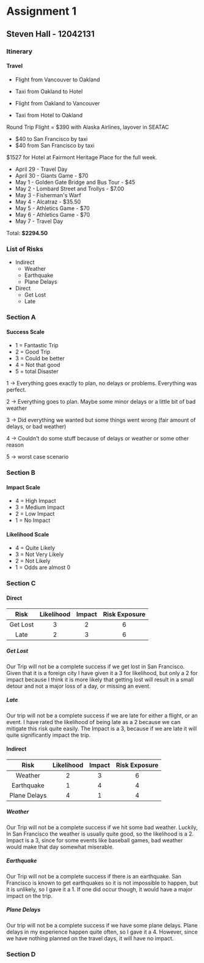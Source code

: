 # Assignment 1
## Steven Hall - 12042131

### Itinerary

#### Travel
* Flight from Vancouver to Oakland
* Taxi from Oakland to Hotel


* Flight from Oakland to Vancouver
* Taxi from Hotel to Oakland

Round Trip Flight = $390 with Alaska Airlines, layover in SEATAC

* $40 to San Francisco by taxi
* $40 from San Francisco by taxi


$1527 for Hotel at Fairmont Heritage Place for the full week.

* April 29 - Travel Day
* April 30 - Giants Game - $70
* May 1    - Golden Gate Bridge and Bus Tour - $45
* May 2    - Lombard Street and Trollys - $7.00
* May 3    - Fisherman's Warf
* May 4    - Alcatraz - $35.50
* May 5    - Athletics Game - $70
* May 6    - Athletics Game - $70
* May 7    - Travel Day


Total: **$2294.50**



### List of Risks

* Indirect
  * Weather
  * Earthquake
  * Plane Delays
* Direct
  * Get Lost
  * Late



### Section A

#### Success Scale

* 1 = Fantastic Trip
* 2 = Good Trip
* 3 = Could be better
* 4 = Not that good
* 5 = total Disaster


1 -> Everything goes exactly to plan, no delays or problems. Everything was
perfect.

2 -> Everything goes to plan. Maybe some minor delays or a little bit of bad
weather

3 -> Did everything we wanted but some things went wrong (fair amount of delays,
or bad weather)

4 -> Couldn't do some stuff because of delays or weather or some other reason

5 -> worst case scenario



### Section B

#### Impact Scale

* 4 = High Impact
* 3 = Medium Impact
* 2 = Low Impact
* 1 = No Impact



#### Likelihood Scale

* 4 = Quite Likely
* 3 = Not Very Likely
* 2 = Not Likely
* 1 = Odds are almost 0

### Section C


#### Direct

|     Risk     | Likelihood | Impact | Risk Exposure |
|:------------:|:----------:|:------:|:-------------:|
|   Get Lost   |      3     |    2   |       6       |
|     Late     |      2     |    3   |       6       |


##### Get Lost

Our Trip will not be a complete success if we get lost in San Francisco. Given
that it is a foreign city I have given it a 3 for likelihood, but only a 2 for
impact because I think it is more likely that getting lost will result in a
small detour and not a major loss of a day, or missing an event.

##### Late

Our trip will not be a complete success if we are late for either a flight, or
an event. I have rated the likelihood of being late as a 2 because we can
mitigate this risk quite easily. The Impact is a 3, because if we are late it
will quite significantly impact the trip.


#### Indirect

|     Risk     | Likelihood | Impact | Risk Exposure |
|:------------:|:----------:|:------:|:-------------:|
|    Weather   |      2     |    3   |       6       |
|  Earthquake  |      1     |    4   |       4       |
| Plane Delays |      4     |    1   |       4       |


##### Weather

Our Trip will not be a complete success if we hit some bad weather. Luckily, In
San Francisco the weather is usually quite good, so the likelihood is a 2.
Impact is a 3, since for some events like baseball games, bad weather would make
that day somewhat miserable.

##### Earthquake

Our Trip will not be a complete success if there is an earthquake. San Francisco
is known to get earthquakes so it is not impossible to happen, but it is
unlikely, so I gave it a 1. If one did occur though, it would have a major
impact on the trip.

##### Plane Delays

Our trip will not be a complete success if we have some plane delays. Plane
delays in my experience happen quite often, so I gave it a 4. However, since we
have nothing planned on the travel days, it will have no impact.



### Section D
